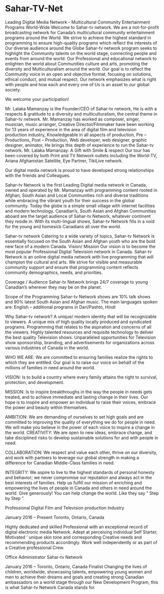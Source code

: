 # Sahar-TV-Net
Leading Digital Media Network - Multicultural Community Entertainment Programs World-Wide
Welcome to Sahar-tv network. We are a not-for-profit broadcasting network for Canada’s multicultural community entertainment programs around the World. We strive to achieve the highest standard in programming to ensure high-quality programs which reflect the interests of Our diverse audience around the Globe
Sahar-tv network program seeks to highlight the Community talents on the world stage, connecting people and events from around the world. Our Professional and educational network to enlighten the world about Communities culture and arts, promoting the diversity and Multiculturalism around the world. Our goal is to reflect the Community voice in an open and objective format, focusing on solutions, ethical conduct, and mutual respect. Our network emphasizes what is right with people and how each and every one of Us is an asset to our global society.

We welcome your participation!

Mr. Lalaka Mamanzay is the Founder/CEO of Sahar-tv network, He is with a respects & gratitude to a diversity and multiculturalism, the central theme in Sahar-tv network. Mr. Mamanzay has worked as composer, singer, musician, music arranger, Creative Director/Filmmaker have been working for 13 years of experience in the area of digital film and television production industry, Knowledgeable in all aspects of production, Pre – Productions, Post – Production, Web developer, web designer, graphic designer, animator, He brings this depth of experience to run the Sahar-tv network.
Mr. Lalaka Mamanzay: A Gift with Smile & respect
Our tour has been covered by both Print and TV Network outlets including the World-TV, Ariana Afghanistan Satellite, Eye Partner, TikiLive network.

Our digital media network is proud to have developed strong relationships with the friends and Colleagues.

Sahar-tv Network is the first Leading Digital media network in Canada, owned and operated by Mr. Mamanzay with programming content rooted in Afghan, South Asian and Local Communities rich and diverse traditions while embracing the vibrant youth for their success in the global community.
Today the globe is a simple small village with internet facilities and modern technology. Canadian’s, South Asian and Afghan Communities aboard are the target audience of Sahar-tv Network, whatever continent they reside in.
With its multi-lingual shows, Sahar-tv Network fills in a void for the young and homesick Canadians all over the world.

Sahar-tv network
Catering to a wide variety of topics, Sahar-tv Network is essentially focused on the South Asian and Afghan youth who are the bold new face of a modern Canada.
Vision/ Mission
Our vision is to become the most popular Professional Digital Television network in Canada.
Sahar-tv Network is an online digital media network with live programming that will champion the cultural and arts.
We strive for visible and measurable community support and ensure that programming content reflects community demographics, needs, and priorities.

Coverage / Audience
Sahar-tv Network brings 24/7 coverage to young Canadian’s wherever they may be on the planet.

Scope of the Programming
Sahar-tv Network shows are 10% talk shows and 90% latest South Asian and Afghan music.
The main languages spoken are: English – additional programs in Dari/Pashto, Hindi

Why Sahar-tv network?
A unique/ modern identity that will be recognizable to viewers.
A unique mix of high quality locally produced and syndicated programs.
Programming that relates to the aspiration and concerns of all the viewers.
Highly talented resources and requisite technology to deliver the best quality Television shows.
Unparalleled opportunities for Television show sponsorship, branding, and advertisements for organizations across various industries of Canada in the world.

WHO WE ARE:
We are committed to ensuring families realize the rights to which they are entitled. Our goal is to raise our voice on behalf of the millions of families in need around the world.

VISION:
Is to build a country where every family attains the right to survival, protection, and development.

MISSION:
Is to inspire breakthroughs in the way the people in needs gets treated, and to achieve immediate and lasting change in their lives. Our hope is to inspire and empower an individual to raise their voices, embrace the power and beauty within themselves.

AMBITION:
We are demanding of ourselves to set high goals and are committed to improving the quality of everything we do for people in need. We will make you believe in the power of each voice to inspire a change in the world.
CREATIVITY:
We are open to new ideas, embrace change, and take disciplined risks to develop sustainable solutions for and with people in need.

COLLABORATION:
We respect and value each other, thrive on our diversity, and work with partners to leverage our global strength in making a difference for Canadian Middle-Class families in need.

INTEGRITY:
We aspire to live to the highest standards of personal honesty and behavior; we never compromise our reputation and always act in the best interests of families. Help us fulfill our mission of enriching and empowering the lives of people in Canada and others in need around the world. Give generously! You can help change the world. Like they say “ Step by Step ”.

Professional Digital Film and Television production Industry

January 2016 – Present Toronto, Ontario, Canada

Highly dedicated and skilled Professional with an exceptional record of digital electronic media Network. Adept at perceiving individual Self Starter, Motivated ‘ unique skin tone and corresponding Creative needs and recommending products accordingly. Work well independently or as part of a Creative professional Crew.

Office Administrator
Sahar-tv Network

January 2016 – Toronto, Ontario, Canada
Finalist
Changing the lives of children, worldwide, showcasing talents, empowering young women and men to achieve their dreams and goals and creating strong Canadian ambassadors on a world stage through our New Development Program, this is what Sahar-tv Network Canada stands for.

